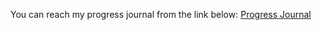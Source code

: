 You can reach my progress journal from the link below:
[Progress Journal](https://pjournal.github.io/mef04-umutturhan)

